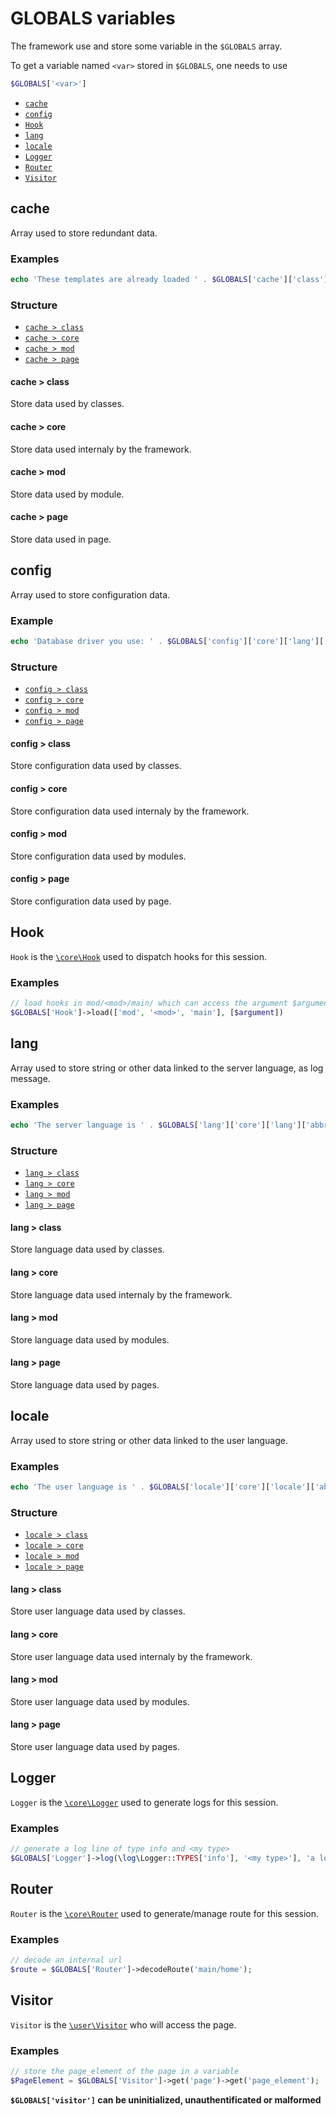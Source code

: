 # GLOBALS variables

The framework use and store some variable in the `$GLOBALS` array.

To get a variable named `<var>` stored in `$GLOBALS`, one needs to use

```php
$GLOBALS['<var>']
```

- [`cache`](#cache)
- [`config`](#config)
- [`Hook`](#hook)
- [`lang`](#lang)
- [`locale`](#locale)
- [`Logger`](#logger)
- [`Router`](#router)
- [`Visitor`](#visitor)

## cache

Array used to store redundant data.

### Examples

```php
echo 'These templates are already loaded ' . $GLOBALS['cache']['class']['content']['pageelement']['PageElement']['templates'];
```

### Structure

- [`cache > class`](#cache--class)
- [`cache > core`](#cache--core)
- [`cache > mod`](#cache--mod)
- [`cache > page`](#cache--page)

#### cache > class

Store data used by classes.

#### cache > core

Store data used internaly by the framework.

#### cache > mod

Store data used by module.

#### cache > page

Store data used in page.

## config

Array used to store configuration data.

### Example

```php
echo 'Database driver you use: ' . $GLOBALS['config']['core']['lang']['server'];
```

### Structure

- [`config > class`](#config--class)
- [`config > core`](#config--core)
- [`config > mod`](#config--mod)
- [`config > page`](#config--page)

#### config > class

Store configuration data used by classes.

#### config > core

Store configuration data used internaly by the framework.

#### config > mod

Store configuration data used by modules.

#### config > page

Store configuration data used by page.

## Hook

`Hook` is the [`\core\Hook`](../../src/class/core/Hook.class.php) used to dispatch
hooks for this session.

### Examples

```php
// load hooks in mod/<mod>/main/ which can access the argument $argument
$GLOBALS['Hook']->load(['mod', '<mod>', 'main'], [$argument])
```

## lang

Array used to store string or other data linked to the server language, as log message.

### Examples

```php
echo 'The server language is ' . $GLOBALS['lang']['core']['lang']['abbr'];
```

### Structure

- [`lang > class`](#lang--class)
- [`lang > core`](#lang--core)
- [`lang > mod`](#lang--mod)
- [`lang > page`](#lang--page)

#### lang > class

Store language data used by classes.

#### lang > core

Store language data used internaly by the framework.

#### lang > mod

Store language data used by modules.

#### lang > page

Store language data used by pages.

## locale

Array used to store string or other data linked to the user language.

### Examples

```php
echo 'The user language is ' . $GLOBALS['locale']['core']['locale']['abbr'];
```

### Structure

- [`locale > class`](#locale--class)
- [`locale > core`](#locale--core)
- [`locale > mod`](#locale--mod)
- [`locale > page`](#locale--page)

#### lang > class

Store user language data used by classes.

#### lang > core

Store user language data used internaly by the framework.

#### lang > mod

Store user language data used by modules.

#### lang > page

Store user language data used by pages.

## Logger

`Logger` is the [`\core\Logger`](../../src/class/core/Logger.class.php) used to generate logs for this session.

### Examples

```php
// generate a log line of type info and <my type>
$GLOBALS['Logger']->log(\log\Logger::TYPES['info'], '<my type>'], 'a log line');
```

## Router

`Router` is the [`\core\Router`](../../src/class/core/Router.class.php) used to generate/manage
route for this session.

### Examples

```php
// decode an internal url
$route = $GLOBALS['Router']->decodeRoute('main/home');
```

## Visitor

`Visitor` is the [`\user\Visitor`](../../src/class/user/Visitor.class.php) who will access
the page.

### Examples

```php
// store the page_element of the page in a variable
$PageElement = $GLOBALS['Visitor']->get('page')->get('page_element');
```

**`$GLOBALS['visitor']` can be uninitialized, unauthentificated or malformed**
